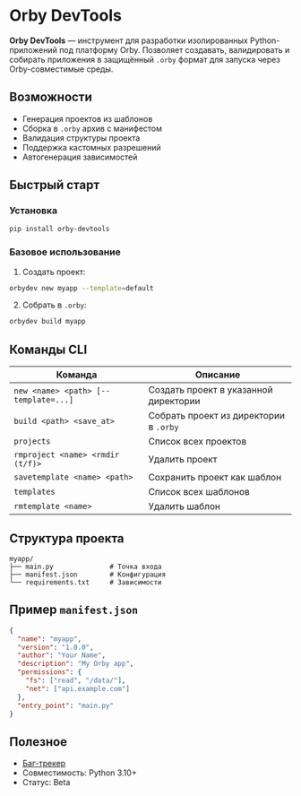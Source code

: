 # Orby DevTools

**Orby DevTools** — инструмент для разработки изолированных Python-приложений под платформу Orby. Позволяет создавать, валидировать и собирать приложения в защищённый `.orby` формат для запуска через Orby-совместимые среды.

## Возможности

- Генерация проектов из шаблонов  
- Сборка в `.orby` архив с манифестом  
- Валидация структуры проекта  
- Поддержка кастомных разрешений  
- Автогенерация зависимостей  

## Быстрый старт

### Установка
```bash
pip install orby-devtools
```

### Базовое использование
1. Создать проект:
```bash
orbydev new myapp --template=default
```
2. Собрать в `.orby`:
```bash
orbydev build myapp
```

## Команды CLI

| Команда | Описание |
|---------|----------|
| `new <name> <path> [--template=...]` | Создать проект в указанной директории |
| `build <path> <save_at>` | Собрать проект из директории в `.orby` |
| `projects` | Список всех проектов |
| `rmproject <name> <rmdir (t/f)>` | Удалить проект |
| `savetemplate <name> <path>` | Сохранить проект как шаблон |
| `templates` | Список всех шаблонов |
| `rmtemplate <name>` | Удалить шаблон |

## Структура проекта
```
myapp/
├── main.py              # Точка входа
├── manifest.json        # Конфигурация
└── requirements.txt     # Зависимости
```

## Пример `manifest.json`
```json
{
  "name": "myapp",
  "version": "1.0.0",
  "author": "Your Name",
  "description": "My Orby app",
  "permissions": {
    "fs": ["read", "/data/"],
    "net": ["api.example.com"]
  },
  "entry_point": "main.py"
}
```

## Полезное
- [Баг-трекер](https://github.com/wladisslaw/orby-devtools/issues)
- Совместимость: Python 3.10+
- Статус: Beta